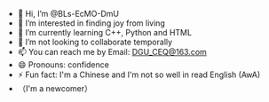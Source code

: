 - 👋 Hi, I’m @BLs-EcMO-DmU
- 👀 I’m interested in finding joy from living
- 🌱 I’m currently learning C++, Python and HTML
- 💞️ I’m not looking to collaborate temporally
- 📫 You can reach me by Email: DGU_CEQ@163.com
- 😄 Pronouns: confidence
- ⚡ Fun fact: I'm a Chinese and I'm not so well in read English (AwA)
- （I'm a newcomer）

<!---
BLs-EcMO-DmU/BLs-EcMO-DmU is a ✨ special ✨ repository because its `README.md` (this file) appears on your GitHub profile.
You can click the Preview link to take a look at your changes.
--->
